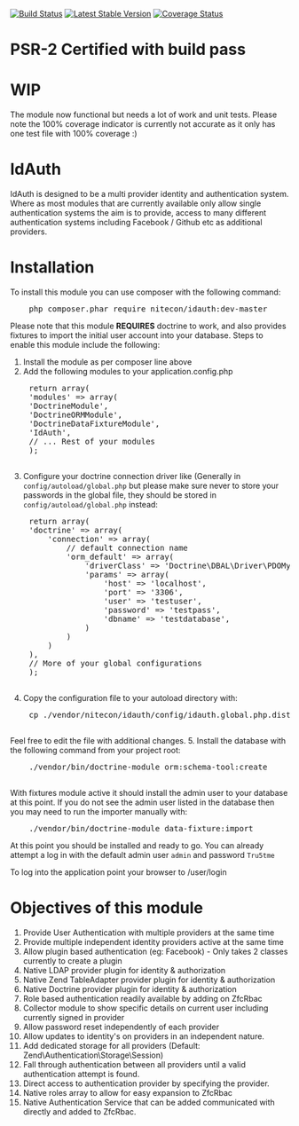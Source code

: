 [![Build Status](https://travis-ci.org/Nitecon/IdAuth.png?branch=master)](https://travis-ci.org/Nitecon/IdAuth)
[![Latest Stable Version](https://poser.pugx.org/nitecon/IdAuth/v/stable.png)](https://packagist.org/packages/nitecon/IdAuth)
[![Coverage Status](https://coveralls.io/repos/Nitecon/IdAuth/badge.png?branch=master)](https://coveralls.io/r/Nitecon/IdAuth?branch=master)

PSR-2 Certified with build pass
===============================

WIP
===
The module now functional but needs a lot of work and unit tests.  Please note the 100% coverage indicator
is currently not accurate as it only has one test file with 100% coverage :)

IdAuth
=====
IdAuth is designed to be a multi provider identity and authentication system.  Where as most modules
that are currently available only allow single authentication systems the aim is to provide, access
to many different authentication systems including Facebook / Github etc as additional providers.

Installation
============

To install this module you can use composer with the following command:
<pre class="brush:sh">
    php composer.phar require nitecon/idauth:dev-master
</pre>

Please note that this module **REQUIRES** doctrine to work, and also provides fixtures to import the initial user
account into your database.  Steps to enable this module include the following:

  1. Install the module as per composer line above
  2. Add the following modules to your application.config.php
  <pre class="brush:php">
    return array(
    'modules' => array(
    'DoctrineModule',
    'DoctrineORMModule',
    'DoctrineDataFixtureModule',
    'IdAuth',
    // ... Rest of your modules
    );
  </pre>
  3. Configure your doctrine connection driver like (Generally in `config/autoload/global.php` but please make sure
    never to store your passwords in the global file, they should be stored in `config/autoload/global.php` instead:
  <pre class="brush:php">
    return array(
    'doctrine' => array(
        'connection' => array(
            // default connection name
            'orm_default' => array(
                'driverClass' => 'Doctrine\DBAL\Driver\PDOMySql\Driver',
                'params' => array(
                    'host' => 'localhost',
                    'port' => '3306',
                    'user' => 'testuser',
                    'password' => 'testpass',
                    'dbname' => 'testdatabase',
                )
            )
        )
    ),
    // More of your global configurations
    );
  </pre>
  4. Copy the configuration file to your autoload directory with:
  <pre class="brush:sh">
    cp ./vendor/nitecon/idauth/config/idauth.global.php.dist config/autoload/idauth.global.php
  </pre>
  Feel free to edit the file with additional changes.
  5. Install the database with the following command from your project root:
  <pre class="brush:php">
    ./vendor/bin/doctrine-module orm:schema-tool:create
  </pre>

With fixtures module active it should install the admin user to your database at this point.  If you do not
see the admin user listed in the database then you may need to run the importer manually with:

<pre class="brush:sh">
    ./vendor/bin/doctrine-module data-fixture:import
</pre>

At this point you should be installed and ready to go.  You can already attempt a log in with the default admin
user `admin` and password `Tru5tme`

To log into the application point your browser to /user/login


Objectives of this module
=========================
  1. Provide User Authentication with multiple providers at the same time
  2. Provide multiple independent identity providers active at the same time
  3. Allow plugin based authentication (eg: Facebook) - Only takes 2 classes currently to create a plugin
  4. Native LDAP provider plugin for identity & authorization
  5. Native Zend TableAdapter provider plugin for identity & authorization
  6. Native Doctrine provider plugin for identity & authorization
  7. Role based authentication readily available by adding on ZfcRbac
  8. Collector module to show specific details on current user including currently signed in provider
  9. Allow password reset independently of each provider
  10. Allow updates to identity's on providers in an independent nature.
  11. Add dedicated storage for all providers (Default: Zend\Authentication\Storage\Session)
  12. Fall through authentication between all providers until a valid authentication attempt is found.
  13. Direct access to authentication provider by specifying the provider.
  14. Native roles array to allow for easy expansion to ZfcRbac
  15. Native Authentication Service that can be added communicated with directly and added to ZfcRbac.
